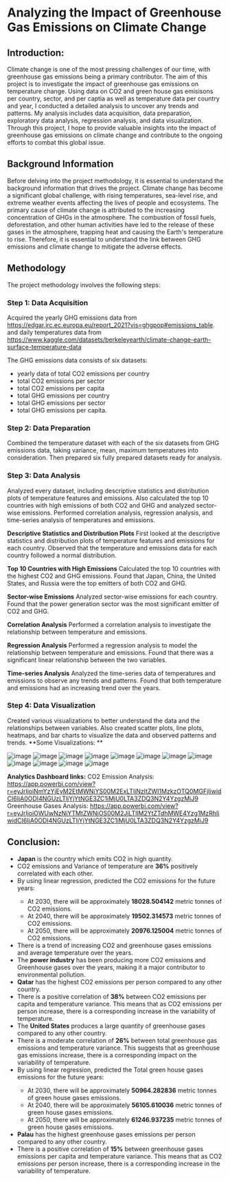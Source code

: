 # Analyzing the Impact of Greenhouse Gas Emissions on Climate Change

## Introduction:
Climate change is one of the most pressing challenges of our time, with greenhouse gas emissions being a primary contributor. The aim of this project is to investigate the impact of greenhouse gas emissions on temperature change. Using data on CO2 and green house gas emisisons per country, sector, and per captia as well as temperature data per country and year, I conducted a detailed analysis to uncover any trends and patterns. My analysis includes data acquisition, data preparation, exploratory data analysis, regression analysis, and data visualization. Through this project, I hope to provide valuable insights into the impact of greenhouse gas emissions on climate change and contribute to the ongoing efforts to combat this global issue.

## Background Information
Before delving into the project methodology, it is essential to understand the background information that drives the project. Climate change has become a significant global challenge, with rising temperatures, sea-level rise, and extreme weather events affecting the lives of people and ecosystems. The primary cause of climate change is attributed to the increasing concentration of GHGs in the atmosphere. The combustion of fossil fuels, deforestation, and other human activities have led to the release of these gases in the atmosphere, trapping heat and causing the Earth's temperature to rise. Therefore, it is essential to understand the link between GHG emissions and climate change to mitigate the adverse effects.

## Methodology
The project methodology involves the following steps:

### Step 1: Data Acquisition
Acquired the yearly GHG emissions data from https://edgar.jrc.ec.europa.eu/report_2021?vis=ghgpop#emissions_table.
and daily temperatures data from https://www.kaggle.com/datasets/berkeleyearth/climate-change-earth-surface-temperature-data

The GHG emissions data consists of six datasets: 
<ul>
    <li>yearly data of total CO2 emissions per country</li>
    <li>total CO2 emissions per sector</li>
    <li>total CO2 emissions per capita</li>
    <li>total GHG emissions per country</li>
    <li>total GHG emissions per sector</li>
    <li>total GHG emissions per capita.</li>
</ul>


### Step 2: Data Preparation
Combined the temperature dataset with each of the six datasets from GHG emissions data, taking variance, mean, maximum temperatures into consideration. Then prepared six fully prepared datasets ready for analysis.

### Step 3: Data Analysis
Analyzed every dataset, including descriptive statistics and distribution plots of temperature features and emissions. Also calculated the top 10 countries with high emissions of both CO2 and GHG and analyzed sector-wise emissions. Performed correlation analysis, regression analysis, and time-series analysis of temperatures and emissions.

**Descriptive Statistics and Distribution Plots**
First looked at the descriptive statistics and distribution plots of temperature features and emissions for each country. Observed that the temperature and emissions data for each country followed a normal distribution.

**Top 10 Countries with High Emissions**
Calculated the top 10 countries with the highest CO2 and GHG emissions. Found that Japan, China, the United States, and Russia were the top emitters of both CO2 and GHG.

**Sector-wise Emissions**
Analyzed sector-wise emissions for each country. Found that the power generation sector was the most significant emitter of CO2 and GHG.

**Correlation Analysis**
Performed a correlation analysis to investigate the relationship between temperature and emissions.

**Regression Analysis**
Performed a regression analysis to model the relationship between temperature and emissions. Found that there was a significant linear relationship between the two variables.

**Time-series Analysis**
Analyzed the time-series data of temperatures and emissions to observe any trends and patterns. Found that both temperature and emissions had an increasing trend over the years.

### Step 4: Data Visualization
Created various visualizations to better understand the data and the relationships between variables. Also created scatter plots, line plots, heatmaps, and bar charts to visualize the data and observed patterns and trends.
**Some Visualizations: **

![image](https://github.com/ahmedshaik982/Impact-of-green-house-gases-emission-on-climate-change/assets/117965293/3c2e21f6-bd8a-4049-9d78-42354448626a)
![image](https://github.com/ahmedshaik982/Impact-of-green-house-gases-emission-on-climate-change/assets/117965293/7aec8856-1ee5-4af7-bb5e-ced96e51f258)
![image](https://github.com/ahmedshaik982/Impact-of-green-house-gases-emission-on-climate-change/assets/117965293/e31bb868-7210-4d1c-8e66-fc3938c4c7d8)
![image](https://github.com/ahmedshaik982/Impact-of-green-house-gases-emission-on-climate-change/assets/117965293/47d2e694-ea91-4c46-9189-acdea26545a1)
![image](https://github.com/ahmedshaik982/Impact-of-green-house-gases-emission-on-climate-change/assets/117965293/f8122c2e-a45a-4163-9224-6da3e754ae9c)
![image](https://github.com/ahmedshaik982/Impact-of-green-house-gases-emission-on-climate-change/assets/117965293/a8d98742-30e1-4898-ba1b-a22bf74f914c)
![image](https://github.com/ahmedshaik982/Impact-of-green-house-gases-emission-on-climate-change/assets/117965293/7b386dc7-3018-416b-aeb8-c671aedcd5d7)
![image](https://github.com/ahmedshaik982/Impact-of-green-house-gases-emission-on-climate-change/assets/117965293/dda65754-973b-4878-888b-8b26e6b0e0e1)
![image](https://github.com/ahmedshaik982/Impact-of-green-house-gases-emission-on-climate-change/assets/117965293/17a11ee8-7766-40a4-9956-96f13bc4f994)
![image](https://github.com/ahmedshaik982/Impact-of-green-house-gases-emission-on-climate-change/assets/117965293/915ae61b-a574-4613-bc9a-9b85d344595d)
![image](https://github.com/ahmedshaik982/Impact-of-green-house-gases-emission-on-climate-change/assets/117965293/f6c5974a-f697-4925-8032-401ae225f4a7)
![image](https://github.com/ahmedshaik982/Impact-of-green-house-gases-emission-on-climate-change/assets/117965293/e8dcaf5d-fee0-4894-a5f6-f11039d264d2)



**Analytics Dashboard links:**
CO2 Emission Analysis:
https://app.powerbi.com/view?r=eyJrIjoiNmYzYjEyM2EtMWNiYS00M2ExLTliNzItZWI1MzkzOTQ0MGFjIiwidCI6IjA0ODI4NGUzLTljYjYtNGE3ZC1iMjU0LTA3ZDQ3N2Y4YzgzMiJ9
Greenhouse Gases Analysis:
https://app.powerbi.com/view?r=eyJrIjoiOWUwNzNiYTMtZWNjOS00M2JjLTllM2YtZTdhMWE4Yzg1MzRhIiwidCI6IjA0ODI4NGUzLTljYjYtNGE3ZC1iMjU0LTA3ZDQ3N2Y4YzgzMiJ9

## Conclusion:

<ul>
    <li><strong>Japan</strong> is the country which emits CO2 in high quantity.</li> 
    
<li>CO2 emissions and Variance of temperature are <strong>36%</strong> positively correlated with each other.</li>
    
<li>By using linear regression, predicted the CO2 emissions for the future years:</li>
<ul>
    
<li>At 2030, there will be approximately <strong>18028.504142</strong> metric tonnes of CO2 emissions.</li>
<li>At 2040, there will be approximately <strong>19502.314573</strong> metric tonnes of CO2 emissions.</li>
<li>At 2050, there will be approximately <strong>20976.125004</strong> metric tonnes of CO2 emissions.</li>
</ul>
<li>There is a trend of increasing CO2 and greenhouse gases emissions and average temperature over the years.</li>


<li>The <strong>power industry</strong> has been producing more CO2 emissions and Greenhouse gases over the years, making it a major contributor to environmental pollution.</li>

<li><strong>Qatar</strong> has the highest CO2 emissions per person compared to any other country.</li>


<li>There is a positive correlation of <strong>38%</strong> between CO2 emissions per capita and temperature variance. This means that as CO2 emissions per person increase, there is a corresponding increase in the variability of temperature.</li>


<li>The <strong>United States</strong> produces a large quantity of greenhouse gases compared to any other country.</li>

<li>There is a moderate correlation of <strong>26%</strong> between total greenhouse gas emissions and temperature variance. This suggests that as greenhouse gas emissions increase, there is a corresponding impact on the variability of temperature.</li>

<li>By using linear regression, predicted the Total green house gases emissions for the future years:</li>
<ul>
<li>At 2030, there will be approximately <strong>50964.282836</strong> metric tonnes of green house gases emissions.</li>
<li>At 2040, there will be approximately <strong>56105.610036</strong> metric tonnes of green house gases emissions.</li>
<li>At 2050, there will be approximately <strong>61246.937235</strong> metric tonnes of green house gases emissions.</li>
    </ul>
<li><strong>Palau</strong> has the highest greenhouse gases emissions per person compared to any other country.</li>

<li>There is a positive correlation of <strong>15%</strong> between greenhouse gases emissions per capita and temperature variance. This means that as CO2 emissions per person increase, there is a corresponding increase in the variability of temperature.</li>


</ul>



